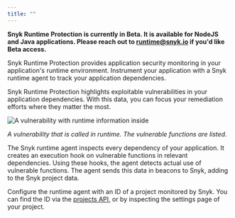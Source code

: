 ```yaml
---
title: ""
---
```


**Snyk Runtime Protection is currently in Beta. It is available for NodeJS and Java applications. Please reach out to [runtime@snyk.io](mailto:runtime@snyk.io) if you'd like Beta access.**

Snyk Runtime Protection provides application security monitoring in your application's runtime environment. Instrument your application with a Snyk runtime agent to track your application dependencies.

Snyk Runtime Protection highlights exploitable vulnerabilities in your application dependencies. With this data, you can focus your remediation efforts where they matter the most.

![A vulnerability with runtime information inside](https://res.cloudinary.com/snyk/image/upload/c_scale,q_auto,w_800/v1542016007/docs/runtime/runtime-issue-card.png)

_A vulnerability that is called in runtime. The vulnerable functions are listed._

The Snyk runtime agent inspects every dependency of your application. It creates an execution hook on vulnerable functions in relevant dependencies. Using these hooks, the agent detects actual use of vulnerable functions. The agent sends this data in beacons to Snyk, adding to the Snyk project data.

Configure the runtime agent with an ID of a project monitored by Snyk. You can find the ID via the [projects API](https://snyk.docs.apiary.io/#reference/projects/projects-by-organisation/list-all-projects), or by inspecting the settings page of your project.
